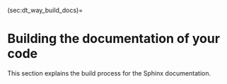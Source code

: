 (sec:dt_way_build_docs)=
# Building the documentation of your code

This section explains the build process for the Sphinx documentation.

```{todo}
```
